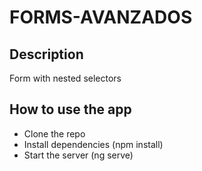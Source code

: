 # FORMS-AVANZADOS

## Description

Form with nested selectors

## How to use the app

- Clone the repo
- Install dependencies (npm install)
- Start the server (ng serve)
